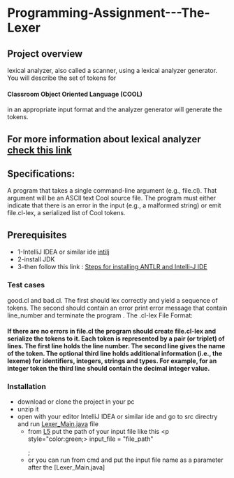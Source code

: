 # Programming-Assignment---The-Lexer
## Project overview
 lexical analyzer, also called a scanner, using a lexical analyzer generator. You will describe the set of tokens for
 #### Classroom Object Oriented Language (COOL)
 in an appropriate input format and the analyzer generator will generate the tokens.
 ## For more information about lexical analyzer [check this link](https://www.tutorialspoint.com/compiler_design/compiler_design_lexical_analysis.htm)
 ## Specifications:
 A program that takes a single command-line argument (e.g., file.cl). That argument will be an ASCII text Cool source file. The program must either indicate that there is an error in the input (e.g., a malformed string) or emit file.cl-lex, a serialized list of Cool tokens.

## Prerequisites
* 1-IntelliJ IDEA  or similar ide [intilj](https://www.jetbrains.com/idea/download/#section=windows)
* 2-install JDK 
* 3-then follow this link : [Steps for installing ANTLR and Intelli-J IDE
](https://docs.google.com/document/d/1LZq93o6nc8j_m212T5monJFApjqdmuyK8uvRKLwuCok/edit)

###  Test cases 
good.cl and bad.cl. The first should lex correctly and yield a sequence of tokens. The second should contain an error  print error message
 that contain line_number and terminate the program .
 The .cl-lex File Format:
#### If there are no errors in file.cl the  program should create file.cl-lex and serialize the tokens to it. Each token is represented by a pair (or triplet) of lines. The first line holds the line number. The second line gives the name of the token. The optional third line holds additional information (i.e., the lexeme) for identifiers, integers, strings and types. For example, for an integer token the third line should contain the decimal integer value.
### Installation
 * download or clone the project in your pc 
 * unzip it
 * open with your editor IntelliJ IDEA  or similar ide  and go to src directry and run [Lexer_Main.java](https://github.com/Esraa22M/Lexical_Analyzer1/blob/master/src/Lexer_Main.java) file
    * from [L5](https://github.com/Esraa22M/Lexical_Analyzer1/blob/master/src/Lexer_Main.java#L5) put the path of your input file 
      like this <p style="color:green;> input_file = \"file_path\" </p>;
     * or you can run from cmd and put the input file name as a parameter after the [Lexer_Main.java]
 



